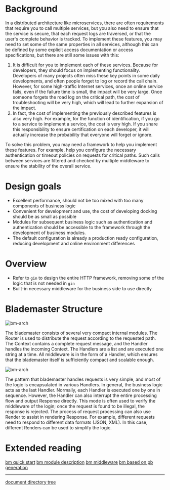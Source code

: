 # Background

In a distributed architecture like microservices, there are often requirements that require you to call multiple services, but you also need to ensure that the service is secure, that each request logs are traversed, or that the user's complete behavior is tracked. To implement these features, you may need to set some of the same properties in all services, although this can be defined by some explicit access documentation or access specifications, but there are still some issues with this:

1. It is difficult for you to implement each of these services. Because for developers, they should focus on implementing functionality. Developers of many projects often miss these key points in some daily developments, and often people forget to log or record the call chain. However, for some high-traffic Internet services, once an online service fails, even if the failure time is small, the impact will be very large. Once someone forgets the road log on the critical path, the cost of troubleshooting will be very high, which will lead to further expansion of the impact.
2. In fact, the cost of implementing the previously described features is also very high. For example, for the function of identification, if you go to a service to implement a service, the cost is very high. If you share this responsibility to ensure certification on each developer, it will actually increase the probability that everyone will forget or ignore.

To solve this problem, you may need a framework to help you implement these features. For example, help you configure the necessary authentication or timeout policies on requests for critical paths. Such calls between services are filtered and checked by multiple middleware to ensure the stability of the overall service.

# Design goals

* Excellent performance, should not be too mixed with too many components of business logic
* Convenient for development and use, the cost of developing docking should be as small as possible
* Modules for subsequent business logic such as authentication and authentication should be accessible to the framework through the development of business modules.
* The default configuration is already a production ready configuration, reducing development and online environment differences

# Overview

* Refer to `gin` to design the entire HTTP framework, removing some of the logic that is not needed in `gin`
* Built-in necessary middleware for the business side to use directly

# Blademaster Structure

![bm-arch](/doc/img/bm-arch-2-2.png)

The blademaster consists of several very compact internal modules. The Router is used to distribute the request according to the requested path. The Context contains a complete request message, and the Handler handles the incoming Context. The Handlers are a list and are executed one string at a time.
All middleware is in the form of a Handler, which ensures that the blademaster itself is sufficiently compact and scalable enough.

![bm-arch](/doc/img/bm-arch-2-3.png)

The pattern that blademaster handles requests is very simple, and most of the logic is encapsulated in various Handlers. In general, the business logic acts as the last Handler. Normally, each Handler is executed one by one in sequence.
However, the Handler can also interrupt the entire processing flow and output Response directly. This mode is often used to verify the middleware of the login; once the request is found to be illegal, the response is rejected.
The process of request processing can also use Render to assist in rendering Response. For example, different requests need to respond to different data formats (JSON, XML). In this case, different Renders can be used to simplify the logic.

# Extended reading

[bm quick start](blademaster-quickstart.md) [bm module description](blademaster-mod.md) [bm middleware](blademaster-mid.md) [bm based on pb generation](blademaster-pb.md)

-------------

[document directory tree](summary.md)
